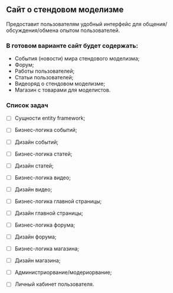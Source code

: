 ## Сайт о стендовом моделизме
Предоставит пользователям удобный интерфейс для общения/обсуждения/обмена опытом пользователей.

### В готовом варианте сайт будет содержать:
- События (новости) мира стендового моделизма;
- Форум;
- Работы пользователей;
- Статьи пользователей;
- Видеоряд о стендовом моделизме;
- Магазин с товарами для моделистов.

### Список задач
- [ ] Сущности entity framework;
- [ ] Бизнес-логика событий;
- [ ] Дизайн событий;
- [ ] Бизнес-логика статей;
- [ ] Дизайн статей;
- [ ] Бизнес-логика видео;
- [ ] Дизайн видео;
- [ ] Бизнес-логика главной страницы;
- [ ] Дизайн главной страницы;
- [ ] Бизнес-логика форума;
- [ ] Дизайн форума;
- [ ] Бизнес-логика магазина;
- [ ] Дизайн магазина;
- [ ] Администриорвание/модериорвание;
- [ ] Личный кабинет пользователя.


